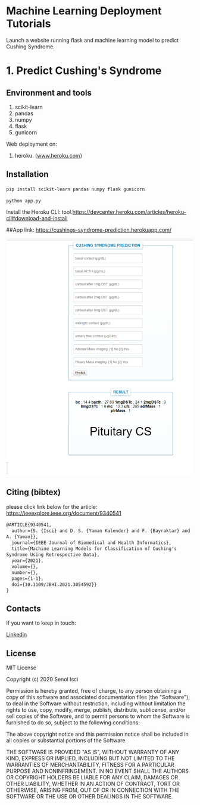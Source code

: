  # Machine Learning Deployment Tutorials
Launch a website running flask and machine learning model to predict Cushing Syndrome.

# 1. Predict Cushing's Syndrome

## Environment and tools
1. scikit-learn
2. pandas
3. numpy
4. flask
5. gunicorn

Web deployment on:
1. heroku. (www.heroku.com)


## Installation

`pip install scikit-learn pandas numpy flask gunicorn`

`python app.py`

Install the Heroku CLI: tool.https://devcenter.heroku.com/articles/heroku-cli#download-and-install

##App link:
https://cushings-syndrome-prediction.herokuapp.com/

![Logo](i1.png)


## Citing (bibtex)
please click link below for the article:
https://ieeexplore.ieee.org/document/9340541
```
@ARTICLE{9340541,
  author={S. {Isci} and D. S. {Yaman Kalender} and F. {Bayraktar} and A. {Yaman}},
  journal={IEEE Journal of Biomedical and Health Informatics}, 
  title={Machine Learning Models for Classification of Cushing's Syndrome Using Retrospective Data}, 
  year={2021},
  volume={},
  number={},
  pages={1-1},
  doi={10.1109/JBHI.2021.3054592}}
}
```

## Contacts

If you want to keep in touch:

[Linkedin](https://uk.linkedin.com/in/senolisci)

## License

MIT License

Copyright (c) 2020 Senol Isci

Permission is hereby granted, free of charge, to any person obtaining a copy
of this software and associated documentation files (the "Software"), to deal
in the Software without restriction, including without limitation the rights
to use, copy, modify, merge, publish, distribute, sublicense, and/or sell
copies of the Software, and to permit persons to whom the Software is
furnished to do so, subject to the following conditions:

The above copyright notice and this permission notice shall be included in all
copies or substantial portions of the Software.

THE SOFTWARE IS PROVIDED "AS IS", WITHOUT WARRANTY OF ANY KIND, EXPRESS OR
IMPLIED, INCLUDING BUT NOT LIMITED TO THE WARRANTIES OF MERCHANTABILITY,
FITNESS FOR A PARTICULAR PURPOSE AND NONINFRINGEMENT. IN NO EVENT SHALL THE
AUTHORS OR COPYRIGHT HOLDERS BE LIABLE FOR ANY CLAIM, DAMAGES OR OTHER
LIABILITY, WHETHER IN AN ACTION OF CONTRACT, TORT OR OTHERWISE, ARISING FROM,
OUT OF OR IN CONNECTION WITH THE SOFTWARE OR THE USE OR OTHER DEALINGS IN THE
SOFTWARE.
